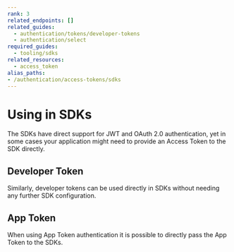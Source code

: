 ```yaml
---
rank: 3
related_endpoints: []
related_guides:
  - authentication/tokens/developer-tokens
  - authentication/select
required_guides: 
  - tooling/sdks
related_resources: 
  - access_token
alias_paths: 
- /authentication/access-tokens/sdks
---
```


# Using in SDKs

The SDKs have direct support for JWT and OAuth 2.0 authentication, yet in some
cases your application might need to provide an Access Token to the SDK directly.

<Samples id='x_auth' variant='init_with_access_and_refresh_token' />

## Developer Token

Similarly, developer tokens can be used directly in SDKs without needing any
further SDK configuration.

<Samples id='x_auth' variant='init_with_dev_token' />

## App Token

When using App Token authentication it is possible to directly pass the App
Token to the SDKs.

<Samples id='x_auth' variant='init_with_app_token' />
